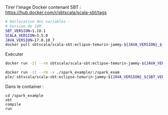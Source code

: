 

Tirer l'image Docker contenant SBT : https://hub.docker.com/r/sbtscala/scala-sbt/tags

```bash
# Déclaration des variables :
# Version de JVM
SBT_VERSION=1.10.1
SCALA_VERSION=3.5.0
JAVA_VERSION=17.0.10_7
docker pull sbtscala/scala-sbt:eclipse-temurin-jammy-${JAVA_VERSION}_${SBT_VERSION}_${SCALA_VERSION}
```

Exécuter

```bash
docker run -it --rm sbtscala/scala-sbt:eclipse-temurin-jammy-${JAVA_VERSION}_${SBT_VERSION}_${SCALA_VERSION}
```

```bash
docker run -it --rm -v ./spark_example/:/spark_exam
ple/ sbtscala/scala-sbt:eclipse-temurin-jammy-${JAVA_VERSION}_${SBT_VERSION}_${SCALA_VERSION}
```

Dans le container :

```
cd /spark_example
sbt
compile
run
```
